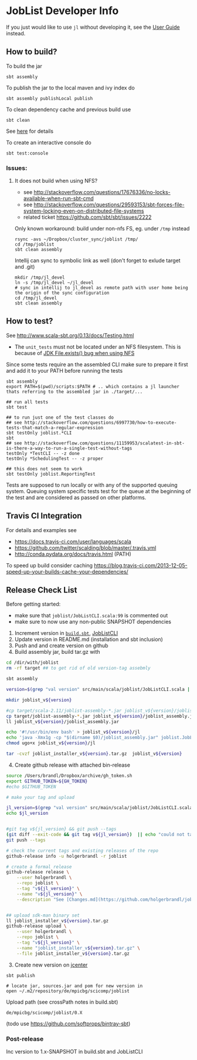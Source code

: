 # JobList Developer Info

If you just would like to use `jl` without developing it, see the [User Guide](./user_guide.md) instead.


## How to build?


To build the jar
```
sbt assembly
```

To publish the jar to the local maven and ivy index do
```
sbt assembly publishLocal publish
```

To clean dependency cache and previous build use
```
sbt clean
```
See [here](http://stackoverflow.com/questions/17190755/why-sbt-runs-dependency-resolution-every-time-after-clean) for details

To create an interactive console do
```
sbt test:console
```

### Issues:

1) It does not build when using NFS?

    * see http://stackoverflow.com/questions/17676336/no-locks-available-when-run-sbt-cmd
    * see http://stackoverflow.com/questions/29593153/sbt-forces-file-system-locking-even-on-distributed-file-systems
    * related ticket https://github.com/sbt/sbt/issues/2222

    Only known workaround: build under non-nfs FS, eg. under `/tmp` instead
    ```
    rsync -avs ~/Dropbox/cluster_sync/joblist /tmp/
    cd /tmp/joblist
    sbt clean assembly
    ```

    Intellij can sync to symbolic link as well (don't forget to exlude target and .git)
    ```
    mkdir /tmp/jl_devel
    ln -s /tmp/jl_devel ~/jl_devel
    # sync in intellij to jl_devel as remote path with user home being the origin of the sync configuration
    cd /tmp/jl_devel
    sbt clean assembly
    ```

## How to test?

See http://www.scala-sbt.org/0.13/docs/Testing.html

* The `unit_tests` must not be located under an NFS filesystem. This is because of [JDK File.exists() bug when using NFS](http://stackoverflow.com/questions/3833127/alternative-to-file-exists-in-java)

Since some tests require an the assembled CLI make sure to prepare it first and add it to your PATH before running the
tests
```
sbt assembly
export PATH=$(pwd)/scripts:$PATH # .. which contains a jl launcher thats referring to the assembled jar in ./target/...

## run all tests
sbt test

## to run just one of the test classes do
## see http://stackoverflow.com/questions/6997730/how-to-execute-tests-that-match-a-regular-expression
sbt testOnly joblist.*CLI
sbt
## see http://stackoverflow.com/questions/11159953/scalatest-in-sbt-is-there-a-way-to-run-a-single-test-without-tags
testOnly *TestCLI -- -z done
testOnly *SchedulingTest -- -z proper

## this does not seem to work
sbt testOnly joblist.ReportingTest

```
Tests are supposed to run locally or with any of the supported queuing system. Queuing system specific tests test for
the queue at the beginning of the test and are considered as passed on other platforms.

## Travis CI Integration

For details and examples see
* https://docs.travis-ci.com/user/languages/scala
* https://github.com/twitter/scalding/blob/master/.travis.yml
* http://conda.pydata.org/docs/travis.html (PATH)

To speed up build consider caching
https://blog.travis-ci.com/2013-12-05-speed-up-your-builds-cache-your-dependencies/


## Release Check List

Before getting started:
* make sure that `joblist/JobListCLI.scala:99` is commented out
* make sure to now use any non-public SNAPSHOT dependencies


1) Increment version in [`build.sbt`](../build.sbt), [JobListCLI](../src/main/scala/joblist/JobListCLI.scala#L25-L28)
2) Update version in README.md (installation and sbt inclusion)
2) Push and and create version on github
3) Build assembly jar, build tar.gz with
```bash
cd /dir/with/joblist
rm -rf target ## to get rid of old version-tag assebmly

sbt assembly

version=$(grep "val version" src/main/scala/joblist/JobListCLI.scala | cut -d' ' -f6 | tr -d '"')

mkdir joblist_v${version}

#cp target/scala-2.11/joblist-assembly-*.jar joblist_v${version}/joblist_assembly.jar
cp target/joblist-assembly-*.jar joblist_v${version}/joblist_assembly.jar
ll joblist_v${version}/joblist_assembly.jar

echo '#!/usr/bin/env bash' > joblist_v${version}/jl
echo 'java -Xmx1g -cp "$(dirname $0)/joblist_assembly.jar" joblist.JobListCLI "$@"' >> joblist_v${version}/jl
chmod ugo+x joblist_v${version}/jl

tar -cvzf joblist_installer_v${version}.tar.gz  joblist_v${version}
```


4. Create github release with attached bin-release

```bash
source /Users/brandl/Dropbox/archive/gh_token.sh
export GITHUB_TOKEN=${GH_TOKEN}
#echo $GITHUB_TOKEN

# make your tag and upload

jl_version=$(grep "val version" src/main/scala/joblist/JobListCLI.scala | cut -d' ' -f6 | tr -d '"')
echo $jl_version


#git tag v${jl_version} && git push --tags
(git diff --exit-code && git tag v${jl_version})  || echo "could not tag current branch"
git push --tags

# check the current tags and existing releases of the repo
github-release info -u holgerbrandl -r joblist

# create a formal release
github-release release \
    --user holgerbrandl \
    --repo joblist \
    --tag "v${jl_version}" \
    --name "v${jl_version}" \
    --description "See [Changes.md](https://github.com/holgerbrandl/joblist/blob/master/Changes.md) for changes." 


## upload sdk-man binary set
ll joblist_installer_v${version}.tar.gz
github-release upload \
    --user holgerbrandl \
    --repo joblist \
    --tag "v${jl_version}" \
    --name "joblist_installer_v${version}.tar.gz" \
    --file joblist_installer_v${version}.tar.gz

```

3. Create new version on [jcenter](https://bintray.com/holgerbrandl/mpicbg-scicomp/joblist/view`)
```
sbt publish

# locate jar, sources.jar and pom for new version in
open ~/.m2/repository/de/mpicbg/scicomp/joblist
```

Upload path (see crossPath notes in build.sbt)
```
de/mpicbg/scicomp/joblist/0.X
```
(todo use https://github.com/softprops/bintray-sbt)

### Post-release

Inc version to 1.x-SNAPSHOT in build.sbt and JobListCLI
